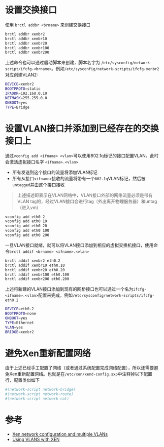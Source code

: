 # 设置交换接口

使用 `brctl addbr <brname>` 来创建交换接口

```bash
brctl addbr xenbr2
brctl addbr xenbr10
brctl addbr xenbr20
brctl addbr xenbr100
brctl addbr xenbr200
```

上述命令也可以通过启动脚本来创建，脚本名字为 `/etc/sysconfig/network-script/ifcfg-<brname>`。例如`/etc/sysconfig/network-scripts/ifcfg-xenbr2`对应创建VLAN2:

```bash
DEVICE=xenbr2
BOOTPROTO=static
IPADDR=192.168.0.10
NETMASK=255.255.0.0
ONBOOT=yes
TYPE=Bridge
```

# 设置VLAN接口并添加到已经存在的交换接口上

通过`vconfig add <ifname> <vlan>`可以使用802.1q标记的接口配置VLAN。此时会激活虚拟接口名字 `<ifname>.<vlan>`

* 所有发送到这个接口的流量将添加VLAN标记
* 所有从接口`<ifname>`接收的流量将带有一个`802.1q`VLAN标记，然后被`untagged`并由这个接口接收

> 上述描述即表示在VLAN网络中，VLAN接口外部的网络流量必须是带有VLAN tag的，经过VLAN接口会进行tag（外出离开物理服务器）和untag（进入vm）

```bash
vconfig add eth0 2
vconfig add eth0 10
vconfig add eth0 20
vconfig add eth0 100
vconfig add eth0 200
```

一旦VLAN接口就绪，就可以将VLAN接口添加到相应的虚拟交换机接口，使用命令`brctl addif <brname> <ifname>.<vlan>`

```bash
brctl addif xenbr2 eth0.2
brctl addif xenbr10 eth0.10
brctl addif xenbr20 eth0.20
brctl addif xenbr100 eth0.100
brctl addif xenbr200 eth0.200
```

上述将新建的VLAN接口添加到现有的网桥接口也可以通过一个名为`ifcfg-<ifname>.<vlan>`配置来完成，例如`/etc/sysconfig/network-scripts/ifcfg-eth0.2`

```bash
DEVICE=eth0.2
BOOTPROTO=none
ONBOOT=yes
TYPE=Ethernet
VLAN=yes
BRIDGE=xenbr2
```

# 避免Xen重新配置网络

由于上述已经手工配置了网络（或者通过系统配置完成网络配置），所以还需要避免Xen重新配置网络。也就是在`/etc/xen/xend-config.sxp`中注释掉以下配置行，配置类似如下

```bash
#(network-script network-bridge)
#(network-script network-route)
#(network-script network-nat)
```

# 参考

* [Xen network configuration and multiple VLANs](https://blog.felipe-alfaro.com/2006/07/21/xen-network-configuration-and-multiple-vlans/)
* [Using VLANS with XEN](http://wuerlim.wustl.edu/documents/xen-vlan.txt)